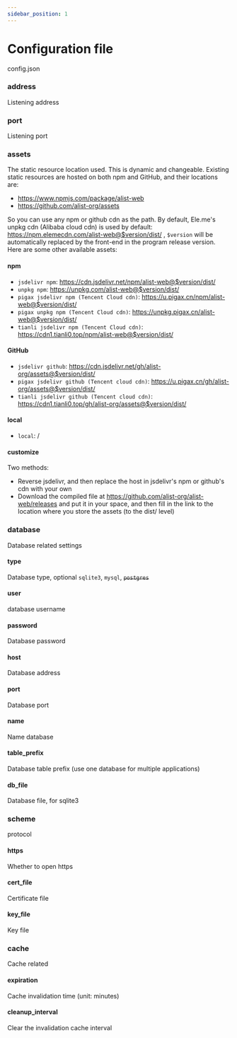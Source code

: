 ```yaml
---
sidebar_position: 1
---
```


# Configuration file

config.json

### address

Listening address

### port

Listening port

### assets

The static resource location used. This is dynamic and changeable. Existing static resources are hosted on both npm and GitHub, and their locations are:

- https://www.npmjs.com/package/alist-web
- https://github.com/alist-org/assets

So you can use any npm or github cdn as the path. By default, Ele.me's unpkg cdn (Alibaba cloud cdn) is used by default: https://npm.elemecdn.com/alist-web@$version/dist/ , `$version` will be automatically replaced by the front-end in the program release version. Here are some other available assets:

#### npm

- `jsdelivr npm`: https://cdn.jsdelivr.net/npm/alist-web@$version/dist/
- `unpkg npm`: https://unpkg.com/alist-web@$version/dist/
- `pigax jsdelivr npm (Tencent Cloud cdn)`: https://u.pigax.cn/npm/alist-web@$version/dist/
- `pigax unpkg npm (Tencent Cloud cdn)`: https://unpkg.pigax.cn/alist-web@$version/dist/
- `tianli jsdelivr npm (Tencent Cloud cdn)`: https://cdn1.tianli0.top/npm/alist-web@$version/dist/

#### GitHub

- `jsdelivr github`: https://cdn.jsdelivr.net/gh/alist-org/assets@$version/dist/
- `pigax jsdelivr github (Tencent cloud cdn)`: https://u.pigax.cn/gh/alist-org/assets@$version/dist/
- `tianli jsdelivr github (Tencent cloud cdn)`: https://cdn1.tianli0.top/gh/alist-org/assets@$version/dist/

#### local

- `local`: /

#### customize
Two methods:
- Reverse jsdelivr, and then replace the host in jsdelivr's npm or github's cdn with your own
- Download the compiled file at https://github.com/alist-org/alist-web/releases and put it in your space, and then fill in the link to the location where you store the assets (to the dist/ level)

### database

Database related settings

#### type

Database type, optional `sqlite3`, `mysql`, ~~`postgres`~~

#### user

database username

#### password

Database password

#### host

Database address

#### port

Database port

#### name

Name database

#### table_prefix

Database table prefix (use one database for multiple applications)

#### db_file

Database file, for sqlite3

### scheme

protocol

#### https

Whether to open https

#### cert_file

Certificate file

#### key_file

Key file

### cache

Cache related

#### expiration

Cache invalidation time (unit: minutes)

#### cleanup_interval

Clear the invalidation cache interval
